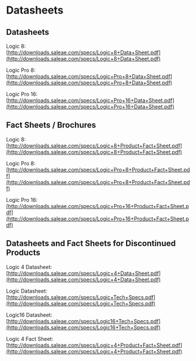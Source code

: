 # Datasheets

## **Datasheets**

Logic 8:  
[http://downloads.saleae.com/specs/Logic+8+Data+Sheet.pdf](http://downloads.saleae.com/specs/Logic+8+Data+Sheet.pdf)

Logic Pro 8:  
[http://downloads.saleae.com/specs/Logic+Pro+8+Data+Sheet.pdf](http://downloads.saleae.com/specs/Logic+Pro+8+Data+Sheet.pdf)

Logic Pro 16:  
[http://downloads.saleae.com/specs/Logic+Pro+16+Data+Sheet.pdf](http://downloads.saleae.com/specs/Logic+Pro+16+Data+Sheet.pdf)

## **Fact Sheets / Brochures**

Logic 8:  
[http://downloads.saleae.com/specs/Logic+8+Product+Fact+Sheet.pdf](http://downloads.saleae.com/specs/Logic+8+Product+Fact+Sheet.pdf)

Logic Pro 8:  
[http://downloads.saleae.com/specs/Logic+Pro+8+Product+Fact+Sheet.pdf](http://downloads.saleae.com/specs/Logic+Pro+8+Product+Fact+Sheet.pdf)

Logic Pro 16:  
[http://downloads.saleae.com/specs/Logic+Pro+16+Product+Fact+Sheet.pdf](http://downloads.saleae.com/specs/Logic+Pro+16+Product+Fact+Sheet.pdf)

## **Datasheets and Fact Sheets for Discontinued Products**

Logic 4 Datasheet:  
[http://downloads.saleae.com/specs/Logic+4+Data+Sheet.pdf](http://downloads.saleae.com/specs/Logic+4+Data+Sheet.pdf)

Logic Datasheet:  
[http://downloads.saleae.com/specs/Logic+Tech+Specs.pdf](http://downloads.saleae.com/specs/Logic+Tech+Specs.pdf)

Logic16 Datasheet:  
[http://downloads.saleae.com/specs/Logic16+Tech+Specs.pdf](http://downloads.saleae.com/specs/Logic16+Tech+Specs.pdf)

Logic 4 Fact Sheet:  
[http://downloads.saleae.com/specs/Logic+4+Product+Fact+Sheet.pdf](http://downloads.saleae.com/specs/Logic+4+Product+Fact+Sheet.pdf)

